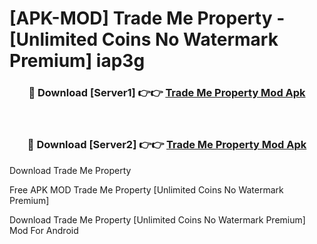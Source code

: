 # [APK-MOD] Trade Me  Property - [Unlimited Coins No Watermark Premium] iap3g



<div align="center">
<h3>🔴 Download [Server1] 👉👉 <a href="https://momento.my/?title=Trade_Me__Property">Trade Me  Property Mod Apk</a></h3><br>

<h3>🔴 Download [Server2] 👉👉 <a href="https://momento.my/?title=Trade_Me__Property">Trade Me  Property Mod Apk</a></h3>
</div>



Download Trade Me  Property 

Free APK MOD Trade Me  Property [Unlimited Coins No Watermark Premium]

Download Trade Me  Property [Unlimited Coins No Watermark Premium] Mod For Android
